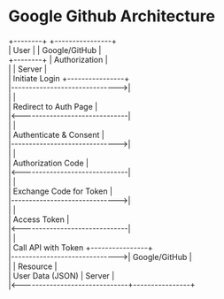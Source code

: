 # Google Github Architecture


+--------+                           +----------------+  
|  User  |                           | Google/GitHub  |  
+--------+                           |  Authorization |  
     |                               |    Server      |  
     | Initiate Login                +----------------+  
     |------------------------------>|  
     |                               |  
     | Redirect to Auth Page         |  
     |<------------------------------|  
     |                               |  
     | Authenticate & Consent        |  
     |------------------------------>|  
     |                               |  
     | Authorization Code            |  
     |<------------------------------|  
     |                               |  
     | Exchange Code for Token       |  
     |------------------------------>|  
     |                               |  
     | Access Token                  |  
     |<------------------------------|  
     |                               |  
     | Call API with Token           +----------------+  
     |------------------------------>| Google/GitHub |  
     |                               |  Resource     |  
     | User Data (JSON)              |    Server     |  
     |<------------------------------+----------------+  


